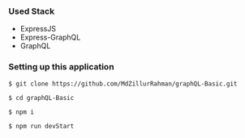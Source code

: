 ### Used Stack
- ExpressJS
- Express-GraphQL
- GraphQL

### Setting up this application
```console
$ git clone https://github.com/MdZillurRahman/graphQL-Basic.git

$ cd graphQL-Basic

$ npm i

$ npm run devStart

```